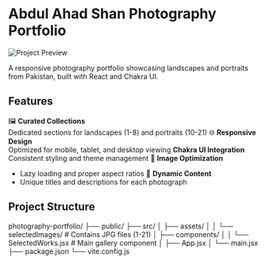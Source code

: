 # Abdul Ahad Shan Photography Portfolio

![Project Preview](./public/screenshot.jpg) <!-- Add a screenshot later -->

A responsive photography portfolio showcasing landscapes and portraits from Pakistan, built with React and Chakra UI.

## Features

 🖼️ **Curated Collections**  
     Dedicated sections for landscapes (1-8) and portraits (10-21)
 🌐 **Responsive Design**  
    Optimized for mobile, tablet, and desktop viewing
    **Chakra UI Integration**  
  Consistent styling and theme management
 📸 **Image Optimization**  
  - Lazy loading and proper aspect ratios
 📖 **Dynamic Content**  
  - Unique titles and descriptions for each photograph

## Project Structure
photography-portfolio/
├── public/
├── src/
│ ├── assets/
│ │ └── selectedImages/ # Contains JPG files (1-21)
│ ├── components/
│ │ └── SelectedWorks.jsx # Main gallery component
│ ├── App.jsx
│ └── main.jsx
├── package.json
└── vite.config.js
